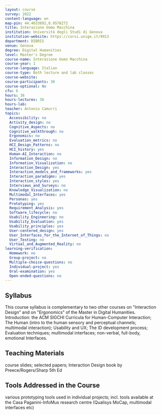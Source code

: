 ```yaml
---
layout: course
survey: 2022
content-language: en
map-pin: 44.4033892,8.9578272
title: Interazione Uomo Macchina
institution: Università degli Studi di Genova
institution-website: https://corsi.unige.it/9913 
department: DIBRIS
venue: Genova
degree: Digital Humanities
level: Master's Degree
course-name: Interazione Uomo Macchina
course-year: 1
course-language: Italian
course-type: Both lecture and lab classes
course-website: 
course-participants: 30
course-optional: No
cfu: 6
hours: 36
hours-lectures: 36
hours-lab: 
teacher: Antonio Camurri
topics: 
  Accessibility: no
  Activity_design: no
  Cognitive_Aspects: no
  Cognitive_walkthrough: no
  Ergonomics: no
  Evaluation_metrics: no
  HCI_Design_Patterns: no
  HCI_history: yes
  Human-AI_Interaction: no
  Information_Design: no
  Information_Visualization: no
  Interaction_Design: yes
  Interaction_models_and_frameworks: yes
  Interaction_paradigms: yes
  Interaction_styles: yes
  Interviews_and_Surveys: no
  Knowledge_Visualization: no
  Multimodal_Interfaces: yes
  Personas: yes
  Prototyping: yes
  Requirement_Analysis: yes
  Software_lifecycle: no
  Usability_Engineering: no
  Usability_Evaluation: yes
  Usability_principles: yes
  User-centered_design: yes
  User_Interfaces_for_the_Internet_of_Things: no
  User_Testing: no
  Virtual_and_Augmented_Reality: no
learning-verification: 
  Homework: no 
  Group-project: no 
  Multiple-choice-questions: no 
  Individual-project: yes 
  Oral-examination: yes 
  Open-ended-questions: no 
---
```



## Syllabus 
This course syllabus is complementary to two other courses on "Interaction Design" and on "Ergonomics" of the Master in Digital Humanities. Introduction: the ACM SIGCHI Curricula for Human-Computer Interaction; The Human (intro to the human sensory and perceptual channels; multimodal interaction); Usability and UX; The ID development process; Evaluation techniques; multimodal interfaces; non-verbal, full-body, emotional Interfaces.   

## Teaching Materials 
course slides; selected papers; Interaction Design book by Preece/Rogers/Sharp 5th Ed

## Tools Addressed in the Course 
various prototyping tools used in individual projects; incl. tools available at the Casa Paganini-InfoMus research centre (Qualisys MoCap, multimodal interfaces etc)
